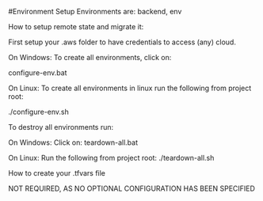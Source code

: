 #Environment Setup
Environments are: backend, env

How to setup remote state and migrate it:

First setup your .aws folder to have credentials to access (any) cloud.

On Windows:
To create all environments, click on:

configure-env.bat

On Linux:
To create all environments in linux run the following from project root:

./configure-env.sh

To destroy all environments run:

On Windows:
Click on:
teardown-all.bat

On Linux:
Run the following from project root:
./teardown-all.sh


How to create your .tfvars file 

NOT REQUIRED, AS NO OPTIONAL CONFIGURATION HAS BEEN SPECIFIED
